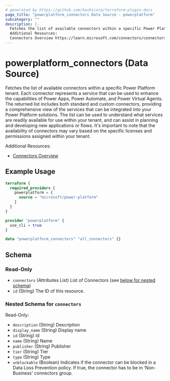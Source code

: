 ```yaml
---
# generated by https://github.com/hashicorp/terraform-plugin-docs
page_title: "powerplatform_connectors Data Source - powerplatform"
subcategory: ""
description: |-
  Fetches the list of available connectors within a specific Power Platform tenant. Each connector represents a service that can be used to enhance the capabilities of Power Apps, Power Automate, and Power Virtual Agents. The returned list includes both standard and custom connectors, providing a comprehensive view of the services that can be integrated into your Power Platform solutions. The list can be used to understand what services are readily available for use within your tenant, and can assist in planning and developing new applications or flows. It's important to note that the availability of connectors may vary based on the specific licenses and permissions assigned within your tenant.
  Additional Resources:
  Connectors Overview https://learn.microsoft.com/connectors/connectors
---
```


# powerplatform_connectors (Data Source)

Fetches the list of available connectors within a specific Power Platform tenant. Each connector represents a service that can be used to enhance the capabilities of Power Apps, Power Automate, and Power Virtual Agents. The returned list includes both standard and custom connectors, providing a comprehensive view of the services that can be integrated into your Power Platform solutions. The list can be used to understand what services are readily available for use within your tenant, and can assist in planning and developing new applications or flows. It's important to note that the availability of connectors may vary based on the specific licenses and permissions assigned within your tenant.

Additional Resources:

* [Connectors Overview](https://learn.microsoft.com/connectors/connectors)

## Example Usage

```terraform
terraform {
  required_providers {
    powerplatform = {
      source = "microsoft/power-platform"
    }
  }
}

provider "powerplatform" {
  use_cli = true
}

data "powerplatform_connectors" "all_connectors" {}
```

<!-- schema generated by tfplugindocs -->
## Schema

### Read-Only

- `connectors` (Attributes List) List of Connectors (see [below for nested schema](#nestedatt--connectors))
- `id` (String) The ID of this resource.

<a id="nestedatt--connectors"></a>
### Nested Schema for `connectors`

Read-Only:

- `description` (String) Description
- `display_name` (String) Display name
- `id` (String) Id
- `name` (String) Name
- `publisher` (String) Publisher
- `tier` (String) Tier
- `type` (String) Type
- `unblockable` (Boolean) Indicates if the connector can be blocked in a Data Loss Prevention policy. If true, the connector has to be in 'Non-Business' connectors group.
